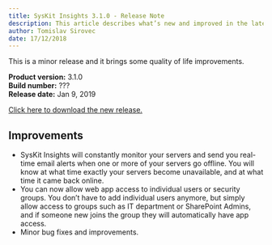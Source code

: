 ```yaml
---
title: SysKit Insights 3.1.0 - Release Note
description: This article describes what’s new and improved in the latest version of SysKit Insights.
author: Tomislav Sirovec
date: 17/12/2018
---
```


This is a minor release and it brings some quality of life improvements. 


__Product version:__ 3.1.0  
__Build number:__ ???  
__Release date:__ Jan 9, 2019  

[Click here to download the new release.](https://www.syskit.com/products/insights/download/)

## Improvements

- SysKit Insights will constantly monitor your servers and send you real-time email alerts when one or more of your servers go offline. You will know at what time exactly your servers become unavailable, and at what time it came back online.
- You can now allow web app access to individual users or security groups. You don’t have to add individual users anymore, but simply allow access to groups such as IT department or SharePoint Admins, and if someone new joins the group they will automatically have app access.
- Minor bug fixes and improvements.

